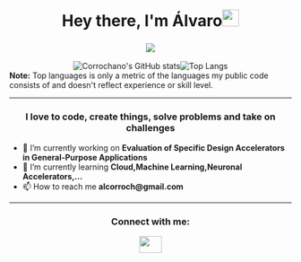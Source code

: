 <h1 align="center">Hey there, I'm Álvaro<img src="https://raw.githubusercontent.com/MartinHeinz/MartinHeinz/master/wave.gif" width="30px"></h1>

<h3 align = "center"><img src="https://readme-typing-svg.herokuapp.com?color=%23F7F7F7&size=21&center=true&vCenter=true&width=650&height=100&lines=A++Programming+Enthusiast+%F0%9F%91%A8%F0%9F%8F%BB%E2%80%8D%F0%9F%8E%93+from+Spain"></h3>

<div style="display: flex; justify-content: center; align-items: center;">
  <img src="https://github-readme-stats.vercel.app/api?username=Corrochano&show_icons=true&theme=transparent" alt="Corrochano's GitHub stats" />
  <img src="https://github-readme-stats.vercel.app/api/top-langs/?username=Corrochano&show_icons=true&theme=transparent" alt="Top Langs" />
</div>
<b>Note:</b> Top languages is only a metric of the languages my public code consists of and doesn't reflect experience or skill level.

<!-- ABOUT ME -->
<hr>
<h3 align="center">I love to code, create things, solve problems and take on challenges</h3>
  <ul>
    <li>🔭 I’m currently working on <strong>Evaluation of Specific Design Accelerators in General-Purpose Applications</strong></li>
    <li>🌱 I’m currently learning <strong>Cloud,Machine Learning,Neuronal Accelerators,...</strong></li>
    <li>📫 How to reach me <strong>alcorroch@gmail.com</strong></li>
  </ul>

<!-- CONNECTION -->
<hr>      
<h3 align="center">Connect with me:</h3>
<p align="center">
  <a href="https://www.linkedin.com/in/alvaro-corrochano" target="blank"><img align="center" src="https://raw.githubusercontent.com/rahuldkjain/github-profile-readme-generator/master/src/images/icons/Social/linked-in-alt.svg" height="30" width="40" /></a>

</p>

<!--
**Corrochano/Corrochano** is a ✨ _special_ ✨ repository because its `README.md` (this file) appears on your GitHub profile.
<h3 align = "center">![imagen](https://github.com/user-attachments/assets/ddb39d1c-d448-41b5-a086-b6d29a644968)</h3>
![imagen](https://github.com/user-attachments/assets/b5be7525-1147-4f71-b7a8-882a5f20ca62)
Here are some ideas to get you started:

- 🔭 I’m currently working on ...
- 🌱 I’m currently learning ...
- 👯 I’m looking to collaborate on ...
- 🤔 I’m looking for help with ...
- 💬 Ask me about ...
- 📫 How to reach me: ...
- 😄 Pronouns: ...
- ⚡ Fun fact: ...
-->

